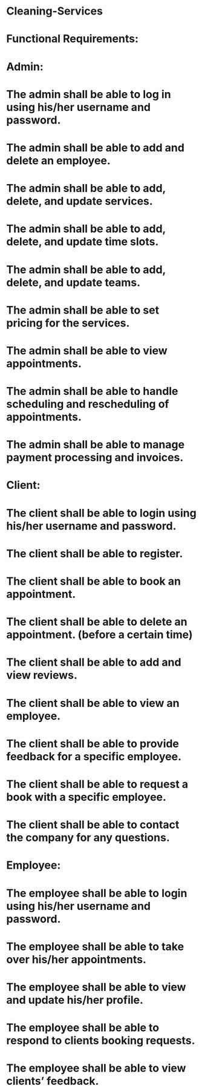# Cleaning-Services
# Functional Requirements:
# Admin:
# The admin shall be able to log in using his/her username and password.
# The admin shall be able to add and delete an employee. 
# The admin shall be able to add, delete, and update services. 
# The admin shall be able to add, delete, and update time slots. 
# The admin shall be able to add, delete, and update teams.
# The admin shall be able to set pricing for the services.
# The admin shall be able to view appointments.
# The admin shall be able to handle scheduling and rescheduling of appointments.
# The admin shall be able to manage payment processing and invoices.
# Client:
# The client shall be able to login using his/her username and password.
# The client shall be able to register. 
# The client shall be able to book an appointment.
# The client shall be able to delete an appointment. (before a certain time)
# The client shall be able to add and view reviews.
# The client shall be able to view an employee.
# The client shall be able to provide feedback for a specific employee.
# The client shall be able to request a book with a specific employee.
# The client shall be able to contact the company for any questions.
# Employee:
# The employee shall be able to login using his/her username and password.
# The employee shall be able to take over his/her appointments.
# The employee shall be able to view and update his/her profile.
# The employee shall be able to respond to clients booking requests.
# The employee shall be able to view clients’ feedback.
